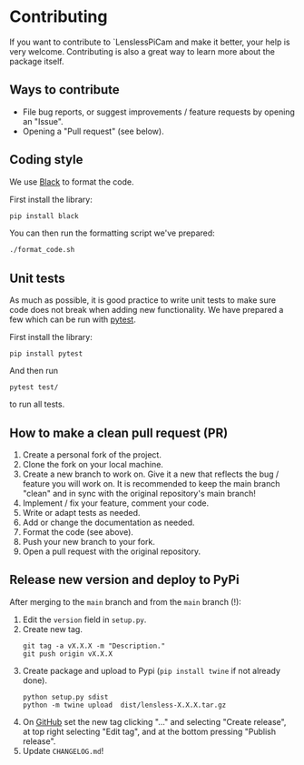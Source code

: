 # Contributing

If you want to contribute to `LenslessPiCam and make it better, your help is
very welcome. Contributing is also a great way to learn more about the package
itself.

## Ways to contribute
- File bug reports, or suggest improvements / feature requests by opening an "Issue".
- Opening a "Pull request" (see below).


## Coding style

We use [Black](https://github.com/psf/black) to format the code. 

First install the library:
```bash
pip install black
```

You can then run the formatting script we've prepared:
```bash
./format_code.sh
```

## Unit tests

As much as possible, it is good practice to write unit tests to make sure 
code does not break when adding new functionality. We have prepared a few 
which can be run with [pytest](https://docs.pytest.org).

First install the library:
```
pip install pytest
```
And then run
```
pytest test/
```
to run all tests.

## How to make a clean pull request (PR)

1. Create a personal fork of the project.
2. Clone the fork on your local machine. 
3. Create a new branch to work on. Give it a new that reflects the bug / feature you will work on. It is recommended to keep the main branch "clean" and in sync with the original repository's main branch!
4. Implement / fix your feature, comment your code.
5. Write or adapt tests as needed.
6. Add or change the documentation as needed.
7. Format the code (see above).
8. Push your new branch to your fork.
9. Open a pull request with the original repository.

## Release new version and deploy to PyPi

After merging to the `main` branch and from the `main` branch (!):

1. Edit the `version` field in `setup.py`.
2. Create new tag.
    ```
    git tag -a vX.X.X -m "Description."
    git push origin vX.X.X
3. Create package and upload to Pypi (`pip install twine` if not already done).
    ```
    python setup.py sdist
    python -m twine upload  dist/lensless-X.X.X.tar.gz
    ```
4. On [GitHub](https://github.com/LCAV/LenslessPiCam/tags) set 
the new tag clicking "..." and selecting "Create release", at top right
selecting "Edit tag", and at the bottom pressing "Publish release".
5. Update `CHANGELOG.md`!
